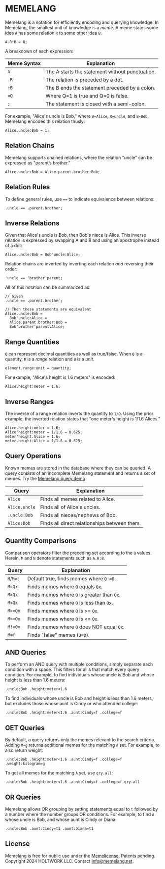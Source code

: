 # MEMELANG

Memelang is a notation for efficiently encoding and querying knowledge. In Memelang, the smallest unit of knowledge is a *meme*. A meme states some idea `A` has some relation `R` to some other idea `B`.

~~~
A.R:B = Q;
~~~

A breakdown of each expression:

| Meme Syntax | Explanation                                               |
|-------------|-----------------------------------------------------------|
| `A`         | The A starts the statement without punctuation.           |
| `.R`        | The relation is preceded by a dot.                        |
| `:B`        | The B ends the statement preceded by a colon.             |
| `=Q`        | Where Q=1 is true and Q=0 is false.                       |
| `;`         | The statement is closed with a semi-colon.                |

For example, "Alice's uncle is Bob," where `A=Alice`, `R=uncle`, and `B=Bob`. Memelang encodes this relation thusly:

~~~
Alice.uncle:Bob = 1;
~~~


## Relation Chains

Memelang supports chained relations, where the relation "uncle" can be expressed as "parent’s brother."

~~~
Alice.uncle:Bob = Alice.parent.brother:Bob;
~~~


## Relation Rules

To define general rules, use `==` to indicate equivalence between relations:

~~~
.uncle == .parent.brother;
~~~


## Inverse Relations

Given that Alice's uncle is Bob, then Bob's niece is Alice. This inverse relation is expressed by swapping A and B and using an apostrophe instead of a dot:

~~~
Alice.uncle:Bob = Bob'uncle:Alice;
~~~

Relation chains are inverted by inverting each relation *and* reversing their order:

~~~
'uncle == 'brother'parent;
~~~

All of this notation can be summarized as:

~~~
// Given
.uncle == .parent.brother;

// Then these statements are equivalent
Alice.uncle:Bob = 
  Bob'uncle:Alice = 
  Alice.parent.brother:Bob =  
  Bob'brother'parent:Alice;
~~~

## Range Quantities

`Q` can represent decimal quantities as well as true/false. When `Q` is a quantity, `R` is a *range* relation and `B` is a *unit*.

~~~
element.range:unit = quantity;
~~~

For example, "Alice's height is 1.6 meters" is encoded:

~~~
Alice.height:meter = 1.6;
~~~


## Inverse Ranges

The inverse of a range relation inverts the quantity to `1/Q`. Using the prior example, the inverted relation states that "one meter's height is 1/1.6 Alices."

~~~
Alice.height:meter = 1.6;
Alice'height:meter = 1/1.6 = 0.625;
meter'height:Alice = 1.6;
meter.height:Alice = 1/1.6 = 0.625;
~~~

## Query Operations

Known memes are stored in the database where they can be queried. A query consists of an incomplete Memelang statement and returns a set of memes. Try the [Memelang query demo](//demo.memelang.net/).

| Query        | Explanation                                   |
|--------------|-----------------------------------------------|
| `Alice`      | Finds all memes related to Alice.             |
| `Alice.uncle`| Finds all of Alice's uncles.                  |
| `.uncle:Bob` | Finds all nieces/nephews of Bob.              |
| `Alice:Bob`  | Finds all direct relationships between them.  |


## Quantity Comparisons

Comparison operators filter the preceding set according to the `Q` values. Herein, `M` and `N` denote statements such as `A.R:B`.

| Query    | Explanation                                              |
|----------|----------------------------------------------------------|
| `M`/`M=t`| Default true, finds memes where `Q!=0`.                  |
| `M=Qx`   | Finds memes where `Q` equals `Qx`.                       |
| `M>Qx`   | Finds memes where `Q` is greater than `Qx`.              |
| `M<Qx`   | Finds memes where `Q` is less than `Qx`.                 |
| `M>=Qx`  | Finds memes where `Q` is >= `Qx`.                        |
| `M<=Qx`  | Finds memes where `Q` is <= `Qx`.                        |
| `M!=Qx`  | Finds memes where `Q` does NOT equal `Qx`.               |
| `M=f`    | Finds "false" memes (`Q=0`).                             |


## AND Queries

To perform an AND query with multiple conditions, simply separate each condition with a space. This filters for all `A` that match every query condition. For example, to find individuals whose uncle is Bob and whose height is less than 1.6 meters:

~~~
.uncle:Bob .height:meter<1.6
~~~

To find individuals whose uncle is Bob and height is less than 1.6 meters, but excludes those whose aunt is Cindy or who attended college:

~~~
.uncle:Bob .height:meter<1.6 .aunt:Cindy=f .college=f
~~~

## GET Queries

By default, a query returns only the memes relevant to the search criteria. Adding `M=g` returns additional memes for the matching `A` set. For example, to also return weight:

~~~
.uncle:Bob .height:meter<1.6 .aunt:Cindy=f .college=f .weight:kilogram=g
~~~

To get all memes for the matching `A` set, use `qry.all`:

~~~
.uncle:Bob .height:meter<1.6 .aunt:Cindy=f .college=f qry.all
~~~

## OR Queries

Memelang allows OR grouping by setting statements equal to `t` followed by a number where the number groups OR conditions. For example, to find `A` whose uncle is Bob, and whose aunt is Cindy or Diana:

~~~
.uncle:Bob .aunt:Cindy=t1 .aunt:Diana=t1
~~~

## License

Memelang is free for public use under the [Memelicense](//memelicense.net/). Patents pending. Copyright 2024 HOLTWORK LLC. Contact [info@memelang.net](mailto:info@memelang.net).

